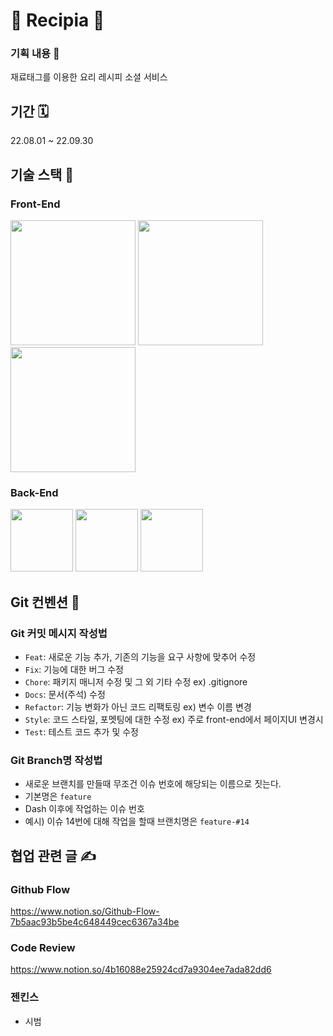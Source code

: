# 🐹 Recipia 🐹

### 기획 내용 📝
재료태그를 이용한 요리 레시피 소셜 서비스

## 기간 🗓
22.08.01 ~ 22.09.30

## 기술 스택 🌠

### **Front-End**  
<div> 
<img src="https://user-images.githubusercontent.com/55697125/186715435-d06dd283-3fd2-44b3-bf8a-6ba4dcc27f53.png" height="200"/>                             
<img src="https://user-images.githubusercontent.com/55697125/186715651-f6ecd587-673a-4514-bf73-db7ae12188a3.png" height="200"/>
<img src="https://user-images.githubusercontent.com/55697125/186717684-ef7d3e86-2c7d-4a1f-8e07-46a21f06b2c1.png" height="200"/>
</div>

### **Back-End** 
<div>
<img src="https://user-images.githubusercontent.com/55697125/186715145-7043b6ae-9da8-40a1-b274-53588d1b2517.png" height="100"/>
<img src="https://user-images.githubusercontent.com/55697125/186715258-4a2d6479-906f-4df0-ac5a-e21de11f30ef.png" height="100"/>
<img src="https://user-images.githubusercontent.com/55697125/186718117-8b64261e-283b-4786-ad5f-c8521c031ba5.png" height="100"/>

</div>

## Git 컨벤션 🍆

### Git 커밋 메시지 작성법
- `Feat`: 새로운 기능 추가, 기존의 기능을 요구 사항에 맞추어 수정
- `Fix`: 기능에 대한 버그 수정
- `Chore`: 패키지 매니저 수정 및 그 외 기타 수정 ex) .gitignore
- `Docs`: 문서(주석) 수정
- `Refactor`: 기능 변화가 아닌 코드 리팩토링 ex) 변수 이름 변경
- `Style`: 코드 스타일, 포멧팅에 대한 수정 ex) 주로 front-end에서 페이지UI 변경시
- `Test`: 테스트 코드 추가 및 수정

### Git Branch명 작성법
- 새로운 브랜치를 만들때 무조건 이슈 번호에 해당되는 이름으로 짓는다.
- 기본명은 `feature`
- Dash 이후에 작업하는 이슈 번호
- 예시) 이슈 14번에 대해 작업을 할때 브랜치명은 `feature-#14`

## 협업 관련 글 ✍️

### Github Flow
https://www.notion.so/Github-Flow-7b5aac93b5be4c648449cec6367a34be

### Code Review
https://www.notion.so/4b16088e25924cd7a9304ee7ada82dd6

### 젠킨스

- 시범
